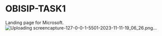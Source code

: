 # OBISIP-TASK1
Landing page for Microsoft.
![Uploading screencapture-127-0-0-1-5501-2023-11-11-19_06_26.png…]()

